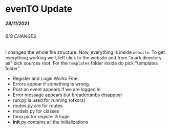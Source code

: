 # evenTO Update

##### 28/11/2021
###### BIG CHANGES
I changed the whole file structure. Now, everything is inside `website`.
To get everything working well, left click to the website and from "mark directory as" pick sources root. For the `templates` folder inside do pick "templates folder".

* Register and Login Works Fine.
* Errors appear if something is wrong.
* Post an event appears if we are logged in
* Error message appears but breadcrumbs disappear  
* run.py is used for running (ofkors)
* routes.py are for routes
* models.py for classes
* form.py for register & login
* __init__.py contains all the initializations
